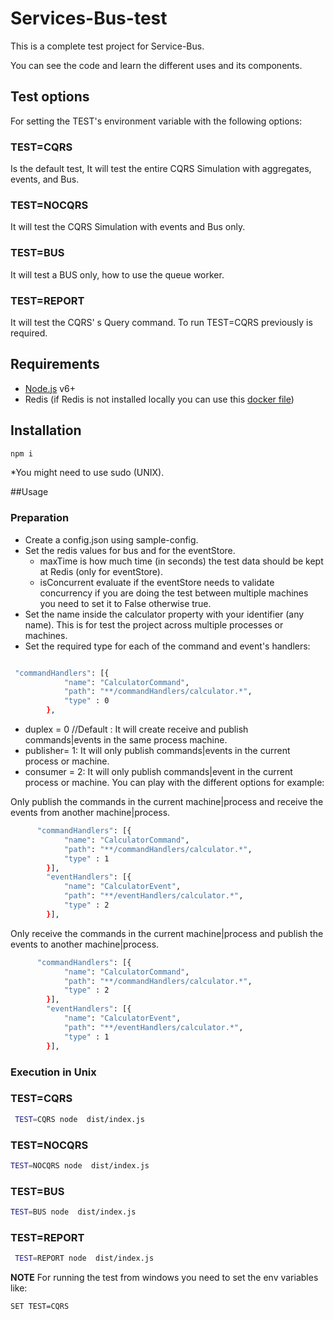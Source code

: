 # Services-Bus-test 
This is a complete test project for Service-Bus.

You can see the code and learn the different uses and its components.


## Test options 
For setting the TEST's environment variable with the following options:

 ### TEST=CQRS
 Is the default test, It will test the entire CQRS Simulation with aggregates, events, and Bus.
### TEST=NOCQRS
 It will test the  CQRS Simulation with events and Bus only.
### TEST=BUS
 It will test a BUS only, how to use the queue worker.
### TEST=REPORT
 It will test the  CQRS' s Query command. To run TEST=CQRS previously is required. 


## Requirements

- [Node.js](https://nodejs.org/) v6+
- Redis (if Redis is not installed locally you can use this [docker file](https://github.com/LabShare/services-bus/blob/master/run/Dockerfile))

## Installation
```sh
npm i 
```
*You might need to use sudo (UNIX).

##Usage
### Preparation
- Create a config.json using sample-config.
- Set the redis values for bus and for the eventStore.
    - maxTime is how much time (in seconds) the test data should be kept at Redis (only for eventStore).
    - isConcurrent evaluate if the eventStore needs to validate concurrency if you are doing the test between multiple machines you need to set it to False otherwise true.
- Set the name inside the calculator property with your identifier (any name). This is for test the project across multiple processes or machines.
- Set the required type for each of the command and event's handlers:
  
```sh

 "commandHandlers": [{
            "name": "CalculatorCommand",
            "path": "**/commandHandlers/calculator.*",
            "type" : 0
        },
```
 - duplex = 0 //Default : It will create receive and publish commands|events in the same process machine. 
 - publisher= 1: It will only publish commands|events in the current process or machine.
 - consumer = 2: It will only publish commands|event in the current process or machine.
You can play with the different options for example:

Only publish the commands in the current machine|process and receive the events from another machine|process.
```sh
      "commandHandlers": [{
            "name": "CalculatorCommand",
            "path": "**/commandHandlers/calculator.*",
            "type" : 1
        }],
        "eventHandlers": [{
            "name": "CalculatorEvent",
            "path": "**/eventHandlers/calculator.*",
            "type" : 2
        }],
```
Only receive the commands in the current machine|process and publish the events to another machine|process.
```sh
      "commandHandlers": [{
            "name": "CalculatorCommand",
            "path": "**/commandHandlers/calculator.*",
            "type" : 2
        }],
        "eventHandlers": [{
            "name": "CalculatorEvent",
            "path": "**/eventHandlers/calculator.*",
            "type" : 1
        }],
```
### Execution in Unix

 ### TEST=CQRS
 ```sh
  TEST=CQRS node  dist/index.js
 ```
### TEST=NOCQRS
  ```sh
  TEST=NOCQRS node  dist/index.js
 ```
### TEST=BUS
  ```sh
  TEST=BUS node  dist/index.js
 ```
### TEST=REPORT
 ```sh
  TEST=REPORT node  dist/index.js
 ```

**NOTE** For running the test from windows you need to set the env variables like:
```sh
SET TEST=CQRS
```
